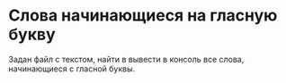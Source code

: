 # Слова начинающиеся на гласную букву

Задан файл с текстом, найти в вывести в консоль все слова, начинающиеся с гласной буквы.